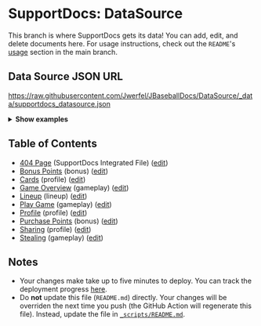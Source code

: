 # SupportDocs: DataSource
This branch is where SupportDocs gets its data! You can add, edit, and delete documents here. For usage instructions, check out the `README`'s [usage](https://github.com/aheze/SupportDocs#using-the-github-repository) section in the main branch.

## Data Source JSON URL
<a href="https://raw.githubusercontent.com/Jwerfel/JBaseballDocs/DataSource/_data/supportdocs_datasource.json">https://raw.githubusercontent.com/Jwerfel/JBaseballDocs/DataSource/_data/supportdocs_datasource.json</a>

<details markdown="1">
<summary><strong>Show examples</strong></summary>

<hr>

### SwiftUI
```swift
struct SwiftUIExampleView_MinimalCode: View {
    let dataSource = URL(string: "https://raw.githubusercontent.com/Jwerfel/JBaseballDocs/DataSource/_data/supportdocs_datasource.json")!
    @State var supportDocsPresented = false
    
    var body: some View {
        Button("Present SupportDocs from SwiftUI!") { supportDocsPresented = true }
        .sheet(isPresented: $supportDocsPresented, content: {
            SupportDocsView(dataSource: dataSource, isPresented: $supportDocsPresented)
        })
    }
}
```

### UIKit
```swift
class UIKitExampleController_MinimalCode: UIViewController {
    /**
    Connect this inside the storyboard.
    
    This is just for demo purposes, so it's not connected yet.
    */
    @IBAction func presentButtonPressed(_ sender: Any) {
        let dataSource = URL(string: "https://raw.githubusercontent.com/Jwerfel/JBaseballDocs/DataSource/_data/supportdocs_datasource.json")!
    
        let supportDocsViewController = SupportDocsViewController(dataSource: dataSource)
        self.present(supportDocsViewController, animated: true, completion: nil)
    }
}
```

<hr>

</details>

## Table of Contents
- [404 Page](https://Jwerfel.github.io/JBaseballDocs/404) (SupportDocs Integrated File) ([edit](https://github.com/Jwerfel/JBaseballDocs/edit/DataSource/JBaseballDocs/404.md))
- [Bonus Points](https://Jwerfel.github.io/JBaseballDocs/Bonus/Bonus) (bonus) ([edit](https://github.com/Jwerfel/JBaseballDocs/edit/DataSource/Bonus/Bonus.md))
- [Cards](https://Jwerfel.github.io/JBaseballDocs/Profile/BCards) (profile) ([edit](https://github.com/Jwerfel/JBaseballDocs/edit/DataSource/Profile/BCards.md))
- [Game Overview](https://Jwerfel.github.io/JBaseballDocs/Gameplay/Overview) (gameplay) ([edit](https://github.com/Jwerfel/JBaseballDocs/edit/DataSource/Gameplay/Overview.md))
- [Lineup](https://Jwerfel.github.io/JBaseballDocs/Lineup/Lineup) (lineup) ([edit](https://github.com/Jwerfel/JBaseballDocs/edit/DataSource/Lineup/Lineup.md))
- [Play Game](https://Jwerfel.github.io/JBaseballDocs/Gameplay/PlayGame) (gameplay) ([edit](https://github.com/Jwerfel/JBaseballDocs/edit/DataSource/Gameplay/PlayGame.md))
- [Profile](https://Jwerfel.github.io/JBaseballDocs/Profile/AAProfile) (profile) ([edit](https://github.com/Jwerfel/JBaseballDocs/edit/DataSource/Profile/AAProfile.md))
- [Purchase Points](https://Jwerfel.github.io/JBaseballDocs/Bonus/Points) (bonus) ([edit](https://github.com/Jwerfel/JBaseballDocs/edit/DataSource/Bonus/Points.md))
- [Sharing](https://Jwerfel.github.io/JBaseballDocs/Profile/CSharing) (profile) ([edit](https://github.com/Jwerfel/JBaseballDocs/edit/DataSource/Profile/CSharing.md))
- [Stealing](https://Jwerfel.github.io/JBaseballDocs/Gameplay/Stealing) (gameplay) ([edit](https://github.com/Jwerfel/JBaseballDocs/edit/DataSource/Gameplay/Stealing.md))


## Notes
- Your changes make take up to five minutes to deploy. You can track the deployment progress [here](https://github.com/Jwerfel/JBaseballDocs/deployments/activity_log?environment=github-pages).
- Do **not** update this file (`README.md`) directly. Your changes will be overriden the next time you push (the GitHub Action will regenerate this file). Instead, update the file in [`_scripts/README.md`](https://github.com/Jwerfel/JBaseballDocs/edit/DataSource/_scripts/README.md). 